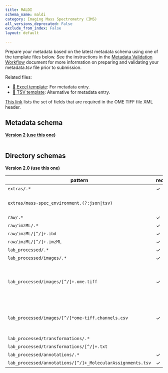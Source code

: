 ```yaml
---
title: MALDI
schema_name: maldi
category: Imaging Mass Spectrometry (IMS)
all_versions_deprecated: False
exclude_from_index: False
layout: default

---
```

Prepare your metadata based on the latest metadata schema using one of the template files below. See the instructions in the [Metadata Validation Workflow](https://docs.google.com/document/d/1lfgiDGbyO4K4Hz1FMsJjmJd9RdwjShtJqFYNwKpbcZY) document for more information on preparing and validating your metadata.tsv file prior to submission.

Related files:


- [📝 Excel template](https://raw.githubusercontent.com/hubmapconsortium/dataset-metadata-spreadsheet/main/maldi/latest/maldi.xlsx): For metadata entry.
- [📝 TSV template](https://raw.githubusercontent.com/hubmapconsortium/dataset-metadata-spreadsheet/main/maldi/latest/maldi.tsv): Alternative for metadata entry.


[This link](https://docs.google.com/spreadsheets/d/1YnmdTAA0Z9MKN3OjR3Sca8pz-LNQll91wdQoRPSP6Q4/edit#gid=0) lists the set of fields that are required in the OME TIFF file XML header.

## Metadata schema


<summary><a href="https://openview.metadatacenter.org/templates/https:%2F%2Frepo.metadatacenter.org%2Ftemplates%2F2e35434f-e6ed-4e01-a54a-189ec0706a3d"><b>Version 2 (use this one)</b></a></summary>



<br>

## Directory schemas
<summary><b>Version 2.0 (use this one)</b></summary>

| pattern | required? | description |
| --- | --- | --- |
| <code>extras\/.*</code> | ✓ | Folder for general lab-specific files related to the dataset. |
| <code>extras\/mass-spec_environment\.(?:json&#124;tsv)</code> |  | JSON or TSV file containing the machine parameters/settings. This is akin to the microscope_environment.json file that's used to describe the imaging equipment. |
| <code>raw\/.*</code> | ✓ | Raw data files for the experiment. |
| <code>raw\/imzML\/.*</code> | ✓ | Raw mass spec data. |
| <code>raw\/imzML\/[^\/]+\.ibd</code> | ✓ | Mass spec data saved in a binary format. |
| <code>raw\/imzML\/[^\/]+\.imzML</code> | ✓ | Mass spec metadata saved in XML format. Index to .ibd file. |
| <code>lab_processed\/.*</code> | ✓ | Experiment files that were processed by the lab generating the data. |
| <code>lab_processed\/images\/.*</code> | ✓ | Processed image files |
| <code>lab_processed\/images\/[^\/]+\.ome\.tiff</code> | ✓ | OME-TIFF files (multichannel, multi-layered) produced by the microscopy experiment. If compressed, must use loss-less compression algorithm. See the following link for the set of fields that are required in the OME TIFF file XML header. <https://docs.google.com/spreadsheets/d/1YnmdTAA0Z9MKN3OjR3Sca8pz-LNQll91wdQoRPSP6Q4/edit#gid=0> |
| <code>lab_processed\/images\/[^\/]*ome-tiff\.channels\.csv</code> | ✓ | This file provides essential documentation pertaining to each channel of the accommpanying OME TIFF. The file should contain one row per OME TIFF channel. The required fields are detailed <https://docs.google.com/spreadsheets/d/1xEJSb0xn5C5fB3k62pj1CyHNybpt4-YtvUs5SUMS44o/edit#gid=0> |
| <code>lab_processed\/transformations\/.*</code> |  | Directory containing image transformations. |
| <code>lab_processed\/transformations\/[^\/]+\.txt</code> |  | Transformations/map back to autofluorescence microscopy (related) data |
| <code>lab_processed\/annotations\/.*</code> | ✓ | Directory containing annotations |
| <code>lab_processed\/annotations\/[^\/]+_MolecularAssignments\.tsv</code> | ✓ | TSV file containing the m/z, molecular assignment, etc. |

